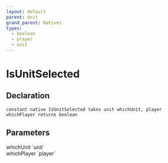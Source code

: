 ```yaml
---
layout: default
parent: Unit
grand_parent: Natives
types:
  - boolean
  - player
  - unit
---
```


# IsUnitSelected

## Declaration

```
constant native IsUnitSelected takes unit whichUnit, player whichPlayer returns boolean
```

## Parameters
<dl>
  <dt>whichUnit `unit`</dt>
  <dd></dd>

  <dt>whichPlayer `player`</dt>
  <dd></dd>
</dl>